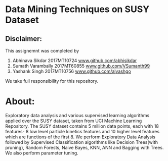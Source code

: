# Data Mining Techniques on SUSY Dataset
## Disclaimer:
This assignemnt was completed by
  1) Abhinava Sikdar 2017MT10724 www.github.com/abhisikdar
  2) Sumath Varambally 2017MT60855 www.github.com/VSumanth99
  3) Yashank Singh 2017MT10756 www.github.com/alyashgo

We take full responsibility for this repository.

# About:
Exploratory data analysis and various supervised learning algorithms applied over the SUSY dataset, taken from UCI Machine Learning Repository.
The SUSY dataset contains 5 million data points, each with 18 features- 8 low level particle kinetics features and 10 higher level features which are functions of the first 8.
We perform Exploratory Data Analysis followed by Supervised Classification algorithms like Decision Trees(with pruning), Random Forests, Naive Bayes, KNN, ANN and Bagging with Trees. We also perform parameter tuning.
